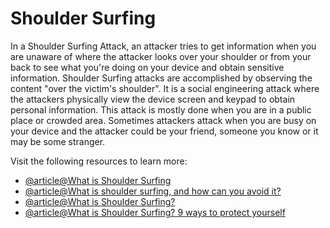 # Shoulder Surfing

In a Shoulder Surfing Attack, an attacker tries to get information when you are unaware of where the attacker looks over your shoulder or from your back to see what you're doing on your device and obtain sensitive information. Shoulder Surfing attacks are accomplished by observing the content "over the victim's shoulder". It is a social engineering attack where the attackers physically view the device screen and keypad to obtain personal information. This attack is mostly done when you are in a public place or crowded area. Sometimes attackers attack when you are busy on your device and the attacker could be your friend, someone you know or it may be some stranger.

Visit the following resources to learn more:

- [@article@What is Shoulder Surfing](https://www.geeksforgeeks.org/what-is-shoulder-surfing-in-cyber-security/)
- [@article@What is shoulder surfing, and how can you avoid it?](https://nordvpn.com/blog/shoulder-surfing/?srsltid=AfmBOorl5NPpW_Tnhas9gB2HiblorqwXyK0NJae7uaketrnDwbjJmiYV)
- [@article@What is Shoulder Surfing?](https://www.mcafee.com/learn/what-is-shoulder-surfing/)
- [@article@What is Shoulder Surfing? 9 ways to protect yourself](https://www.bigrock.in/blog/products/security/what-is-shoulder-surfing-9-ways-to-protect-yourself-from-shoulder-surfing/)

